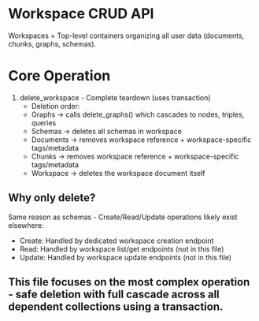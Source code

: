 # Workspace CRUD API
Workspaces = Top-level containers organizing all user data (documents, chunks, graphs, schemas).

# Core Operation
1. delete_workspace - Complete teardown (uses transaction)
    - Deletion order:
    - Graphs → calls delete_graphs() which cascades to nodes, triples, queries
    - Schemas → deletes all schemas in workspace
    - Documents → removes workspace reference + workspace-specific tags/metadata
    - Chunks → removes workspace reference + workspace-specific tags/metadata
    - Workspace → deletes the workspace document itself

## Why only delete?
Same reason as schemas - Create/Read/Update operations likely exist elsewhere:
- Create: Handled by dedicated workspace creation endpoint
- Read: Handled by workspace list/get endpoints (not in this file)
- Update: Handled by workspace update endpoints (not in this file) 

## This file focuses on the most complex operation - safe deletion with full cascade across all dependent collections using a transaction.